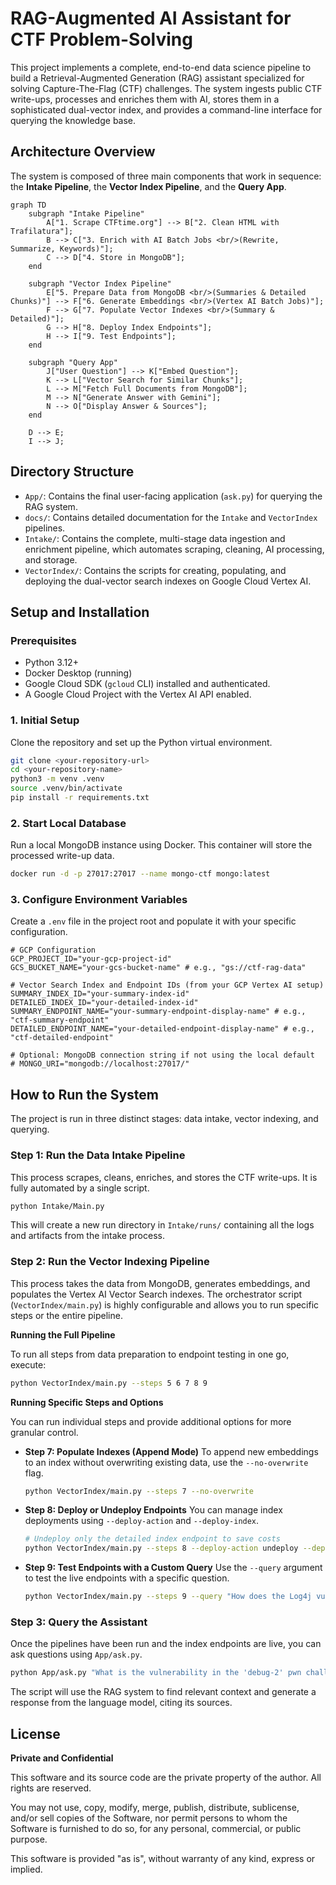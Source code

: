 # RAG-Augmented AI Assistant for CTF Problem-Solving

This project implements a complete, end-to-end data science pipeline to build a Retrieval-Augmented Generation (RAG) assistant specialized for solving Capture-The-Flag (CTF) challenges. The system ingests public CTF write-ups, processes and enriches them with AI, stores them in a sophisticated dual-vector index, and provides a command-line interface for querying the knowledge base.

## Architecture Overview

The system is composed of three main components that work in sequence: the **Intake Pipeline**, the **Vector Index Pipeline**, and the **Query App**.

```mermaid
graph TD
    subgraph "Intake Pipeline"
        A["1. Scrape CTFtime.org"] --> B["2. Clean HTML with Trafilatura"];
        B --> C["3. Enrich with AI Batch Jobs <br/>(Rewrite, Summarize, Keywords)"];
        C --> D["4. Store in MongoDB"];
    end

    subgraph "Vector Index Pipeline"
        E["5. Prepare Data from MongoDB <br/>(Summaries & Detailed Chunks)"] --> F["6. Generate Embeddings <br/>(Vertex AI Batch Jobs)"];
        F --> G["7. Populate Vector Indexes <br/>(Summary & Detailed)"];
        G --> H["8. Deploy Index Endpoints"];
        H --> I["9. Test Endpoints"];
    end

    subgraph "Query App"
        J["User Question"] --> K["Embed Question"];
        K --> L["Vector Search for Similar Chunks"];
        L --> M["Fetch Full Documents from MongoDB"];
        M --> N["Generate Answer with Gemini"];
        N --> O["Display Answer & Sources"];
    end

    D --> E;
    I --> J;

```

## Directory Structure

-   `App/`: Contains the final user-facing application (`ask.py`) for querying the RAG system.
-   `docs/`: Contains detailed documentation for the `Intake` and `VectorIndex` pipelines.
-   `Intake/`: Contains the complete, multi-stage data ingestion and enrichment pipeline, which automates scraping, cleaning, AI processing, and storage.
-   `VectorIndex/`: Contains the scripts for creating, populating, and deploying the dual-vector search indexes on Google Cloud Vertex AI.

## Setup and Installation

### Prerequisites

*   Python 3.12+
*   Docker Desktop (running)
*   Google Cloud SDK (`gcloud` CLI) installed and authenticated.
*   A Google Cloud Project with the Vertex AI API enabled.

### 1. Initial Setup

Clone the repository and set up the Python virtual environment.

```bash
git clone <your-repository-url>
cd <your-repository-name>
python3 -m venv .venv
source .venv/bin/activate
pip install -r requirements.txt
```

### 2. Start Local Database

Run a local MongoDB instance using Docker. This container will store the processed write-up data.

```bash
docker run -d -p 27017:27017 --name mongo-ctf mongo:latest
```

### 3. Configure Environment Variables

Create a `.env` file in the project root and populate it with your specific configuration.

```env
# GCP Configuration
GCP_PROJECT_ID="your-gcp-project-id"
GCS_BUCKET_NAME="your-gcs-bucket-name" # e.g., "gs://ctf-rag-data"

# Vector Search Index and Endpoint IDs (from your GCP Vertex AI setup)
SUMMARY_INDEX_ID="your-summary-index-id"
DETAILED_INDEX_ID="your-detailed-index-id"
SUMMARY_ENDPOINT_NAME="your-summary-endpoint-display-name" # e.g., "ctf-summary-endpoint"
DETAILED_ENDPOINT_NAME="your-detailed-endpoint-display-name" # e.g., "ctf-detailed-endpoint"

# Optional: MongoDB connection string if not using the local default
# MONGO_URI="mongodb://localhost:27017/"
```

## How to Run the System

The project is run in three distinct stages: data intake, vector indexing, and querying.

### Step 1: Run the Data Intake Pipeline

This process scrapes, cleans, enriches, and stores the CTF write-ups. It is fully automated by a single script.

```bash
python Intake/Main.py
```

This will create a new run directory in `Intake/runs/` containing all the logs and artifacts from the intake process.

### Step 2: Run the Vector Indexing Pipeline

This process takes the data from MongoDB, generates embeddings, and populates the Vertex AI Vector Search indexes. The orchestrator script (`VectorIndex/main.py`) is highly configurable and allows you to run specific steps or the entire pipeline.

**Running the Full Pipeline**

To run all steps from data preparation to endpoint testing in one go, execute:

```bash
python VectorIndex/main.py --steps 5 6 7 8 9
```

**Running Specific Steps and Options**

You can run individual steps and provide additional options for more granular control.

*   **Step 7: Populate Indexes (Append Mode)**
    To append new embeddings to an index without overwriting existing data, use the `--no-overwrite` flag.
    ```bash
    python VectorIndex/main.py --steps 7 --no-overwrite
    ```

*   **Step 8: Deploy or Undeploy Endpoints**
    You can manage index deployments using `--deploy-action` and `--deploy-index`.
    ```bash
    # Undeploy only the detailed index endpoint to save costs
    python VectorIndex/main.py --steps 8 --deploy-action undeploy --deploy-index detailed
    ```

*   **Step 9: Test Endpoints with a Custom Query**
    Use the `--query` argument to test the live endpoints with a specific question.
    ```bash
    python VectorIndex/main.py --steps 9 --query "How does the Log4j vulnerability work?"
    ```

### Step 3: Query the Assistant

Once the pipelines have been run and the index endpoints are live, you can ask questions using `App/ask.py`.

```bash
python App/ask.py "What is the vulnerability in the 'debug-2' pwn challenge?"
```

The script will use the RAG system to find relevant context and generate a response from the language model, citing its sources.

## License

**Private and Confidential**

This software and its source code are the private property of the author. All rights are reserved.

You may not use, copy, modify, merge, publish, distribute, sublicense, and/or sell copies of the Software, nor permit persons to whom the Software is furnished to do so, for any personal, commercial, or public purpose.

This software is provided "as is", without warranty of any kind, express or implied. 
